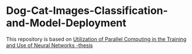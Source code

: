 # Dog-Cat-Images-Classification-and-Model-Deployment

This repository is based on [Utilization of Parallel Computing in the Training and Use of Neural Networks -thesis](https://urn.fi/URN:NBN:fi:amk-202304276581)
